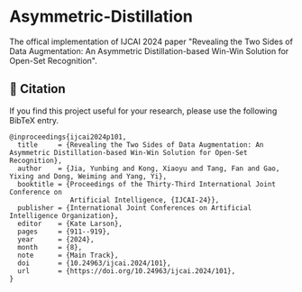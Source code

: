 # Asymmetric-Distillation
The offical implementation of IJCAI 2024 paper "Revealing the Two Sides of Data Augmentation:  An Asymmetric Distillation-based Win-Win Solution for Open-Set Recognition".

## 🍻 Citation
If you find this project useful for your research, please use the following BibTeX entry.
```
@inproceedings{ijcai2024p101,
  title     = {Revealing the Two Sides of Data Augmentation: An Asymmetric Distillation-based Win-Win Solution for Open-Set Recognition},
  author    = {Jia, Yunbing and Kong, Xiaoyu and Tang, Fan and Gao, Yixing and Dong, Weiming and Yang, Yi},
  booktitle = {Proceedings of the Thirty-Third International Joint Conference on
               Artificial Intelligence, {IJCAI-24}},
  publisher = {International Joint Conferences on Artificial Intelligence Organization},
  editor    = {Kate Larson},
  pages     = {911--919},
  year      = {2024},
  month     = {8},
  note      = {Main Track},
  doi       = {10.24963/ijcai.2024/101},
  url       = {https://doi.org/10.24963/ijcai.2024/101},
}
```

